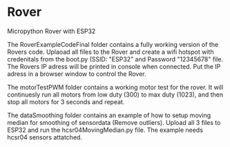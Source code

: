 # Rover
Micropython Rover with ESP32

The RoverExampleCodeFinal folder contains a fully working version of the Rovers code. Uplaoad all files to the Rover and create a wifi hotspot with credenitals from the boot.py (SSID: "ESP32" and Password "12345678" file. The Rovers IP adress will be printed in console when connected. Put the IP adress in a browser window to control the Rover. 

The motorTestPWM folder contains a working motor test for the rover. It will continuesly run all motors from low duty (300) to max duty (1023), and then stop all motors for 3 seconds and repeat. 


The dataSmoothing folder contains an example of how to setup moving median for smoothing of sensordata (Remove outliers). Upload all 3 files to ESP32 and run the 
hcsr04MovingMedian.py file. The example needs hcsr04 sensors attatched.


